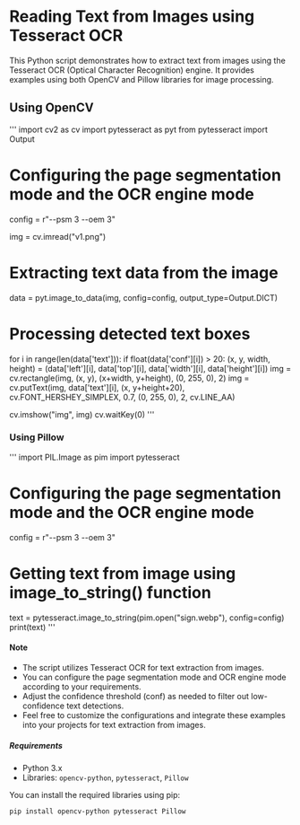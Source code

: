 # Reading Text from Images using Tesseract OCR

This Python script demonstrates how to extract text from images using the Tesseract OCR (Optical Character Recognition) engine.
It provides examples using both OpenCV and Pillow libraries for image processing.

## Using OpenCV
'''
import cv2 as cv
import pytesseract as pyt
from pytesseract import Output

# Configuring the page segmentation mode and the OCR engine mode
config = r"--psm 3 --oem 3"

img = cv.imread("v1.png")

# Extracting text data from the image
data = pyt.image_to_data(img, config=config, output_type=Output.DICT)

# Processing detected text boxes
for i in range(len(data['text'])):
    if float(data['conf'][i]) > 20:
        (x, y, width, height) = (data['left'][i], data['top'][i], data['width'][i], data['height'][i])
        img = cv.rectangle(img, (x, y), (x+width, y+height), (0, 255, 0), 2)
        img = cv.putText(img, data['text'][i], (x, y+height+20), cv.FONT_HERSHEY_SIMPLEX, 0.7, (0, 255, 0), 2, cv.LINE_AA)

cv.imshow("img", img)
cv.waitKey(0)
'''

### Using Pillow
'''
import PIL.Image as pim
import pytesseract

# Configuring the page segmentation mode and the OCR engine mode
config = r"--psm 3 --oem 3"

# Getting text from image using image_to_string() function
text = pytesseract.image_to_string(pim.open("sign.webp"), config=config)
print(text)
'''

#### Note

- The script utilizes Tesseract OCR for text extraction from images.
- You can configure the page segmentation mode and OCR engine mode according to your requirements.
- Adjust the confidence threshold (conf) as needed to filter out low-confidence text detections.
- Feel free to customize the configurations and integrate these examples into your projects for text extraction from images.

##### Requirements

- Python 3.x
- Libraries: `opencv-python`, `pytesseract`, `Pillow`

You can install the required libraries using pip:

```bash
pip install opencv-python pytesseract Pillow

